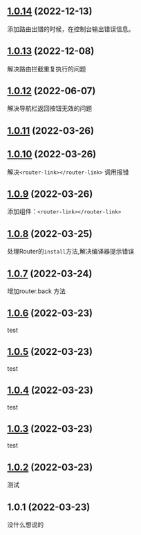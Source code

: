 ## [1.0.14](https://gitee.com/gowiny/uni-router/compare/v1.0.13...v1.0.14) (2022-12-13)

添加路由出错的时候，在控制台输出错误信息。

## [1.0.13](https://gitee.com/gowiny/uni-router/compare/v1.0.12...v1.0.13) (2022-12-08)

解决路由拦截重复执行的问题

## [1.0.12](https://gitee.com/gowiny/uni-router/compare/v1.0.11...v1.0.12) (2022-06-07)

解决导航栏返回按钮无效的问题

## [1.0.11](https://gitee.com/gowiny/uni-router/compare/v1.0.10...v1.0.11) (2022-03-26)



## [1.0.10](https://gitee.com/gowiny/uni-router/compare/v1.0.9...v1.0.10) (2022-03-26)

解决`<router-link></router-link>` 调用报错

## [1.0.9](https://gitee.com/gowiny/uni-router/compare/v1.0.8...v1.0.9) (2022-03-26)

添加组件：`<router-link></router-link>`

## [1.0.8](https://gitee.com/gowiny/uni-router/compare/v1.0.7...v1.0.8) (2022-03-25)

处理Router的`install`方法,解决编译器提示错误

## [1.0.7](https://gitee.com/gowiny/uni-router/compare/v1.0.6...v1.0.7) (2022-03-24)

增加router.back 方法

## [1.0.6](https://gitee.com/gowiny/uni-router/compare/v1.0.5...v1.0.6) (2022-03-23)

test

## [1.0.5](https://gitee.com/gowiny/uni-router/compare/v1.0.4...v1.0.5) (2022-03-23)

test

## [1.0.4](https://gitee.com/gowiny/uni-router/compare/v1.0.3...v1.0.4) (2022-03-23)

test

## [1.0.3](https://gitee.com/gowiny/uni-router/compare/v1.0.2...v1.0.3) (2022-03-23)

test

## [1.0.2](https://gitee.com/gowiny/uni-router/compare/v1.0.1...v1.0.2) (2022-03-23)

测试

## 1.0.1 (2022-03-23)
没什么想说的


